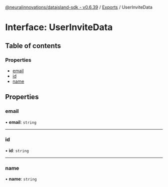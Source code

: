 [@neuralinnovations/dataisland-sdk - v0.6.39](../../README.md) / [Exports](../modules.md) / UserInviteData

# Interface: UserInviteData

## Table of contents

### Properties

- [email](UserInviteData.md#email)
- [id](UserInviteData.md#id)
- [name](UserInviteData.md#name)

## Properties

### email

• **email**: `string`

___

### id

• **id**: `string`

___

### name

• **name**: `string`
